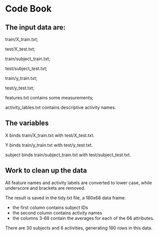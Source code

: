 Code Book
=========

## The input data are:

train/X_train.txt; 

test/X_test.txt; 

train/subject_train.txt; 

test/subject_test.txt;

train/y_train.txt; 

test/y_test.txt;

features.txt contains some measurements;

activity_lables.txt contains descriptive activity names.

## The variables

X binds train/X_train.txt with test/X_test.txt.

Y binds train/y_train.txt with test/y_test.txt.

subject binds train/subject_train.txt with test/subject_test.txt.


## Work to clean up the data

All feature names and activity labels are converted to lower case, while underscore and brackets are removed.

The result is saved in the tidy.txt file, a 180x68 data frame:
* the first column contains subject IDs
* the second column contains activity names
* the columns 3-68 contain the averages for each of the 66 attributes. 
 
There are 30 subjects and 6 activities, generating 180 rows in this data.
